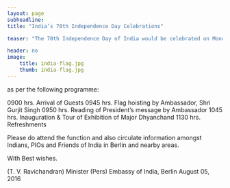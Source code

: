 ```yaml
---
layout: page
subheadline:
title: "India’s 70th Independence Day Celebrations"

teaser: "The 70th Independence Day of India would be celebrated on Monday, August 15, 2016 at the Embassy of India, Tiergarternstr. 17, 10785 Berlin,"

header: no
image:
    title: india-flag.jpg
    thumb: india-flag.jpg
---
```


as per the following programme:

0900 hrs.    Arrival of Guests
0945 hrs.    Flag hoisting by Ambassador, Shri Gurjit Singh
0950 hrs.    Reading of President’s message by Ambassador
1045 hrs.    Inauguration & Tour of Exhibition of Major Dhyanchand
1130 hrs.    Refreshments

Please do attend the function and also circulate information amongst Indians, PIOs and Friends of India in Berlin and nearby areas.

With Best wishes.

(T. V. Ravichandran)
Minister (Pers)
Embassy of India, Berlin
August 05, 2016